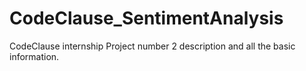 # CodeClause_SentimentAnalysis
CodeClause internship Project  number 2 description and all the basic information.
